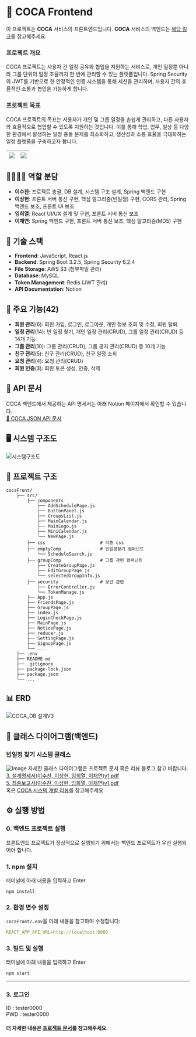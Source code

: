
# 📅 COCA Frontend

이 프로젝트는 **COCA** 서비스의 프론트엔드입니다. 
**COCA** 서비스의 백엔드는 [해당 링크](https://github.com/kit-COCA/COCA-Backend)를 참고해주세요.
### 프로젝트 개요
COCA 프로젝트는 사용자 간 일정 공유와 협업을 지원하는 서비스로, 개인 일정뿐 아니라 그룹 단위의 일정 조율까지 한 번에 관리할 수 있는 플랫폼입니다.
Spring Security와 JWT를 기반으로 한 안정적인 인증 시스템을 통해 세션을 관리하며, 사용자 간의 효율적인 소통과 협업을 가능하게 합니다.
### 프로젝트 목표
COCA 프로젝트의 목표는 사용자가 개인 및 그룹 일정을 손쉽게 관리하고, 다른 사용자와 효율적으로 협업할 수 있도록 지원하는 것입니다.
이를 통해 학업, 업무, 일상 등 다양한 환경에서 발생하는 일정 충돌 문제를 최소화하고, 생산성과 소통 효율을 극대화하는 일정 플랫폼을 구축하고자 합니다.

![](https://github.com/user-attachments/assets/b564ebf3-897d-4df5-977e-cfb3139599e1) | ![](https://github.com/user-attachments/assets/34cdc9da-fb51-4963-b57d-00a8c95764d6)
---|---|

## 👨‍💻👩‍💻 역할 분담
- **이수찬**: 프로젝트 총괄, DB 설계, 시스템 구조 설계, Spring 백엔드 구현  
- **이상헌**: 프론트 서버 통신 구현, 핵심 알고리즘(빈일정) 구현, CORS 관리, Spring 백엔드 보조, 프론트 UI 보조  
- **임희열**: React UI/UX 설계 및 구현, 프론트 서버 통신 보조  
- **이채연**: Spring 백엔드 구현, 프론트 서버 통신 보조, 핵심 알고리즘(MD5) 구현  

## 🚀 기술 스택
- **Frontend**: JavaScript, React.js
- **Backend**: Spring Boot 3.2.5, Spring Security 6.2.4
- **File Storage**: AWS S3 (첨부파일 관리)
- **Database**: MySQL
- **Token Management**: Redis (JWT 관리)
- **API Documentation**: Notion

## 📌 주요 기능(42) 
- **회원 관리**(6): 회원 가입, 로그인, 로그아웃, 개인 정보 조회 및 수정, 회원 탈퇴
- **일정 관리**(14): 빈 일정 찾기, 개인 일정 관리(CRUD), 그룹 일정 관리(CRUD) 등 14개 기능
- **그룹 관리**(10): 그룹 관리(CRUD), 그룹 공지 관리(CRUD) 등 10개 기능
- **친구 관리**(5): 친구 관리(CRUD), 친구 일정 조회
- **요청 관리**(4): 요청 관리(CRUD)
- **회원 인증**(3): 회원 토큰 생성, 인증, 삭제

## 📖 API 문서  
COCA 백엔드에서 제공하는 API 명세서는 아래 Notion 페이지에서 확인할 수 있습니다.  
[📄 COCA JSON API 문서](https://bitter-nut-ad9.notion.site/COCA-Json-API-Doc-1b7328d2c5d94c058f0bacc363d484e8)

## 🖥️ 시스템 구조도
![시스템구조도](https://github.com/user-attachments/assets/24f5f984-5380-4cfb-9127-7f36710438d3)

## 📂 프로젝트 구조
```
cocaFront/
    ├── src/
        ├── components
            ├── AddSchedulePage.js
            ├── ButtonPanel.js
            ├── GroupsList.js
            ├── MainCalendar.js
            ├── MainLogo.js
            ├── MiniCalendar.js
            └── NewPage.js
        ├── css                     # 각종 css
        ├── emptyComp               # 빈일정찾기 컴퍼넌트
            └── ScheduleSearch.js
        ├── groupComp               # 그룹 관련 컴퍼넌트
            ├── CreateGroupPage.js
            ├── EditGroupPage.js
            └── selectedGroupInfo.js
        ├── security                # 보안 관련
            ├── ErrorController.js
            └── TokenManage.js
        ├── App.js
        ├── FriendsPage.js
        ├── GroupPage.js
        ├── index.js
        ├── LoginCheckPage.js
        ├── MainPage.js
        ├── NoticePage.js
        ├── reducer.js
        ├── SettingPage.js
        ├── SignupPage.js
        └── ...
    ├── .env
    ├── README.md
    ├── .gitignore
    ├── package-lock.json
    ├── package.json
    └── ...
```
## 📊 ERD  
![COCA_DB 설계V3](https://github.com/user-attachments/assets/5ee2763c-56c9-4e09-9320-d15bb307c0bc)

## 🧱 클래스 다이어그램(백엔드)  
### 빈일정 찾기 시스템 클래스
![image](https://github.com/user-attachments/assets/6872a2a2-3b63-4f8c-9ce1-b0907c6cf2b5)
자세한 클래스 다이어그램은 프로젝트 문서 혹은 리뷰 블로그 참고 바랍니다.  
[3. 설계명세서(이수찬, 이상헌, 임희열, 이채연)v1.pdf](https://github.com/kit-COCA/cocaBack/blob/main/documents/3.%20%E1%84%89%E1%85%A5%E1%86%AF%E1%84%80%E1%85%A8%E1%84%86%E1%85%A7%E1%86%BC%E1%84%89%E1%85%A6%E1%84%89%E1%85%A5(%E1%84%8B%E1%85%B5%E1%84%89%E1%85%AE%E1%84%8E%E1%85%A1%E1%86%AB%2C%20%E1%84%8B%E1%85%B5%E1%84%89%E1%85%A1%E1%86%BC%E1%84%92%E1%85%A5%E1%86%AB%2C%20%E1%84%8B%E1%85%B5%E1%86%B7%E1%84%92%E1%85%B4%E1%84%8B%E1%85%A7%E1%86%AF%2C%20%E1%84%8B%E1%85%B5%E1%84%8E%E1%85%A2%E1%84%8B%E1%85%A7%E1%86%AB)v1.pdf)    
[5. 최종보고서(이수찬, 이상헌, 임희열, 이채연)v1.pdf](https://github.com/kit-COCA/cocaBack/blob/main/documents/5.%20%E1%84%8E%E1%85%AC%E1%84%8C%E1%85%A9%E1%86%BC%E1%84%87%E1%85%A9%E1%84%80%E1%85%A9%E1%84%89%E1%85%A5(%E1%84%8B%E1%85%B5%E1%84%89%E1%85%AE%E1%84%8E%E1%85%A1%E1%86%AB%2C%20%E1%84%8B%E1%85%B5%E1%84%89%E1%85%A1%E1%86%BC%E1%84%92%E1%85%A5%E1%86%AB%2C%20%E1%84%8B%E1%85%B5%E1%86%B7%E1%84%92%E1%85%B4%E1%84%8B%E1%85%A7%E1%86%AF%2C%20%E1%84%8B%E1%85%B5%E1%84%8E%E1%85%A2%E1%84%8B%E1%85%A7%E1%86%AB)v1.pdf)  
혹은 [COCA 시스템 개발 리뷰](https://velog.io/@lsc4814/COCA-v1-%EA%B5%AC%ED%98%84-%EC%8B%9C%EC%8A%A4%ED%85%9C-%EB%A6%AC%EB%B7%B0)를 참고해주세요

## ⚙️ 실행 방법
### 0. 백엔드 프로젝트 실행
프론트엔드 프로젝트가 정상적으로 실행되기 위해서는 백엔드 프로젝트가 우선 실행되어야 합니다.
### 1. npm 설치
터미널에 아래 내용을 입력하고 Enter
```
npm install
```
### 2. 환경 변수 설정
`cocaFront/.env`을 아래 내용을 참고하여 수정합니다:
```yaml
REACT_APP_API_URL=http://localhost:8080
```
### 3. 빌드 및 실행
터미널에 아래 내용을 입력하고 Enter
```
npm start
```
---
### 3. 로그인
ID : tester0000  
PWD : tester0000  
#### 더 자세한 내용은 [프로젝트 문서](https://github.com/kit-COCA/cocaBack/tree/main/documents)를 참고해주세요.
